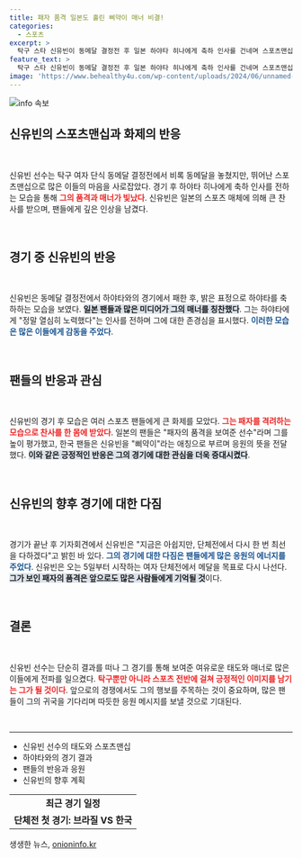```yaml
---
title: 패자 품격 일본도 홀린 삐약이 매너 비결!
categories:
  - 스포츠
excerpt: >
  탁구 스타 신유빈이 동메달 결정전 후 일본 하야타 히나에게 축하 인사를 건네며 스포츠맨십의 진수를 보여줬다. 패자의 품격을 강조한 그의 모습은 일본 팬들의 찬사를 받았다. “정말 감동적이었다”는 반응이 쏟아지며, 신유빈은 앞으로의 단체전에도 힘찬 의지를 다졌다.
feature_text: >
  탁구 스타 신유빈이 동메달 결정전 후 일본 하야타 히나에게 축하 인사를 건네며 스포츠맨십의 진수를 보여줬다. 패자의 품격을 강조한 그의 모습은 일본 팬들의 찬사를 받았다. “정말 감동적이었다”는 반응이 쏟아지며, 신유빈은 앞으로의 단체전에도 힘찬 의지를 다졌다.
image: 'https://www.behealthy4u.com/wp-content/uploads/2024/06/unnamed-file.png'
---
```


<p><img src="https://www.behealthy4u.com/wp-content/uploads/2024/06/unnamed-file.png" alt="info 속보" /></p>

<h2 data-ke-size="size26">신유빈의 스포츠맨십과 화제의 반응</h2>

<p data-ke-size="size16">&nbsp;</p>

<p>신유빈 선수는 탁구 여자 단식 동메달 결정전에서 비록 동메달을 놓쳤지만, 뛰어난 스포츠맨십으로 많은 이들의 마음을 사로잡았다. 경기 후 하야타 히나에게 축하 인사를 전하는 모습을 통해 <b><span style="color: #ee2323;">그의 품격과 매너가 빛났다</span></b>. 신유빈은 일본의 스포츠 매체에 의해 큰 찬사를 받으며, 팬들에게 깊은 인상을 남겼다.</p>

<p data-ke-size="size16">&nbsp;</p>

<h2 data-ke-size="size26">경기 중 신유빈의 반응</h2>

<p data-ke-size="size16">&nbsp;</p>

<p>신유빈은 동메달 결정전에서 하야타와의 경기에서 패한 후, 밝은 표정으로 하야타를 축하하는 모습을 보였다. <b><span style="background-color: #21538527;">일본 팬들과 많은 미디어가 그의 매너를 칭찬했다</span></b>. 그는 하야타에게 "정말 열심히 노력했다"는 인사를 전하며 그에 대한 존경심을 표시했다. <b><span style="color: #1a5490;">이러한 모습은 많은 이들에게 감동을 주었다</span></b>.</p>

<p data-ke-size="size16">&nbsp;</p>

<h2 data-ke-size="size26">팬들의 반응과 관심</h2>

<p data-ke-size="size16">&nbsp;</p>

<p>신유빈의 경기 후 모습은 여러 스포츠 팬들에게 큰 화제를 모았다. <b><span style="color: #ee2323;">그는 패자를 격려하는 모습으로 찬사를 한 몸에 받았다</span></b>. 일본의 팬들은 "패자의 품격을 보여준 선수"라며 그를 높이 평가했고, 한국 팬들은 신유빈을 "삐약이"라는 애칭으로 부르며 응원의 뜻을 전달했다. <b><span style="background-color: #21538527;">이와 같은 긍정적인 반응은 그의 경기에 대한 관심을 더욱 증대시켰다</span></b>.</p>

<p data-ke-size="size16">&nbsp;</p>

<h2 data-ke-size="size26">신유빈의 향후 경기에 대한 다짐</h2>

<p data-ke-size="size16">&nbsp;</p>

<p>경기가 끝난 후 기자회견에서 신유빈은 "지금은 아쉽지만, 단체전에서 다시 한 번 최선을 다하겠다"고 밝힌 바 있다. <b><span style="color: #1a5490;">그의 경기에 대한 다짐은 팬들에게 많은 응원의 에너지를 주었다</span></b>. 신유빈은 오는 5일부터 시작하는 여자 단체전에서 메달을 목표로 다시 나선다. <b><span style="background-color: #21538527;">그가 보인 패자의 품격은 앞으로도 많은 사람들에게 기억될 것</span></b>이다.</p>

<p data-ke-size="size16">&nbsp;</p>

<h2 data-ke-size="size26">결론</h2>

<p data-ke-size="size16">&nbsp;</p>

<p>신유빈 선수는 단순히 결과를 떠나 그 경기를 통해 보여준 여유로운 태도와 매너로 많은 이들에게 전파를 일으켰다. <b><span style="color: #ee2323;">탁구뿐만 아니라 스포츠 전반에 걸쳐 긍정적인 이미지를 남기는 그가 될 것이다</span></b>. 앞으로의 경쟁에서도 그의 행보를 주목하는 것이 중요하며, 많은 팬들이 그의 귀국을 기다리며 따듯한 응원 메시지를 보낼 것으로 기대된다.</p>

<p data-ke-size="size16">&nbsp;</p>

<hr>

<ul>
<li>신유빈 선수의 태도와 스포츠맨십</li>
<li>하야타와의 경기 결과</li>
<li>팬들의 반응과 응원</li>
<li>신유빈의 향후 계획</li>
</ul>

<table>
    <tr>
        <td style="text-align: center; height: 17px;"><b>최근 경기 일정</b></td>
    </tr>
    <tr>
        <td style="text-align: center; height: 17px;"><b>단체전 첫 경기: 브라질 VS 한국</b></td>
    </tr>
</table>
생생한 뉴스, <a href="https://onioninfo.kr" rel="dofollow">onioninfo.kr</a>


